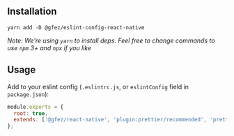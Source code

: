 ## Installation

```
yarn add -D @gfez/eslint-config-react-native
```

_Note: We're using `yarn` to install deps. Feel free to change commands to use `npm` 3+ and `npx` if you like_

## Usage

Add to your eslint config (`.eslintrc.js`, or `eslintConfig` field in `package.json`):

```js
module.exports = {
  root: true,
  extends: ['@gfez/react-native', 'plugin:prettier/recommended', 'prettier/react']
};
```
